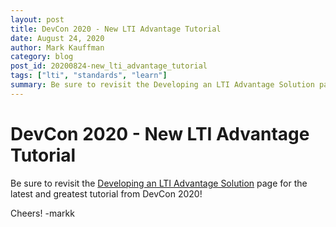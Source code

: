 ```yaml
---
layout: post
title: DevCon 2020 - New LTI Advantage Tutorial
date: August 24, 2020
author: Mark Kauffman
category: blog
post_id: 20200824-new_lti_advantage_tutorial
tags: ["lti", "standards", "learn"]
summary: Be sure to revisit the Developing an LTI Advantage Solution page for the latest and greatest tutorial from DevCon 2020!
---
```


# DevCon 2020 - New LTI Advantage Tutorial

Be sure to revisit the [Developing an LTI Advantage Solution](https://anthologydevdocs.ddns.net/docs/LTI/Tutorials/develop-lti-advantage-solution) page for the latest and greatest tutorial from DevCon 2020!

Cheers!
-markk
